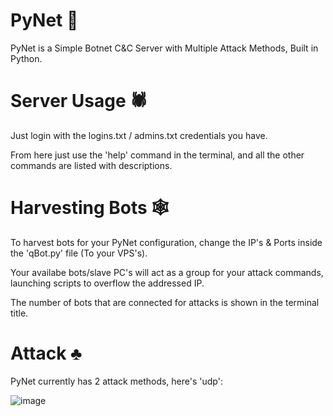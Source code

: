 # PyNet 🔪
PyNet is a Simple Botnet C&amp;C Server with Multiple Attack Methods, Built in Python.

# Server Usage 🕷
Just login with the logins.txt / admins.txt credentials you have. 

From here just use the 'help' command in the terminal, and all the other commands are listed with descriptions.

# Harvesting Bots 🕸
To harvest bots for your PyNet configuration, change the IP's & Ports inside the 'qBot.py' file (To your VPS's).

Your availabe bots/slave PC's will act as a group for your attack commands, launching scripts to overflow the addressed IP.

The number of bots that are connected for attacks is shown in the terminal title.

# Attack ♣
PyNet currently has 2 attack methods, here's 'udp':

![image](https://user-images.githubusercontent.com/75194878/126154815-95b45b3b-8b70-4a0e-87c8-06bf16eb5b32.png)
